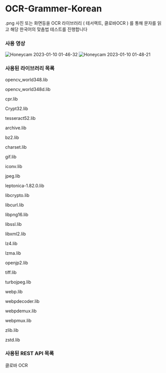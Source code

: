 # OCR-Grammer-Korean
 .png 사진 또는 화면등을 OCR 라이브러리 ( 테서랙트, 클로바OCR ) 를 통해 문자를 읽고 해당 한국어의 맞춤법 테스트를 진행합니다
 
### 사용 영상
![Honeycam 2023-01-10 01-46-32](https://user-images.githubusercontent.com/13113619/211362347-5887e14a-4579-4e33-9d3b-ce8770af6bf6.gif)
![Honeycam 2023-01-10 01-48-21](https://user-images.githubusercontent.com/13113619/211362365-7d551216-856c-4e12-a14d-a9f7eeefba1f.gif)

### 사용된 라이브러리 목록
opencv_world348.lib

opencv_world348d.lib

cpr.lib

Crypt32.lib

tesseract52.lib

archive.lib

bz2.lib

charset.lib

gif.lib

iconv.lib

jpeg.lib

leptonica-1.82.0.lib

libcrypto.lib

libcurl.lib

libpng16.lib

libssl.lib

libxml2.lib

lz4.lib

lzma.lib

openjp2.lib

tiff.lib

turbojpeg.lib

webp.lib

webpdecoder.lib

webpdemux.lib

webpmux.lib

zlib.lib

zstd.lib

### 사용된 REST API 목록
클로바 OCR
